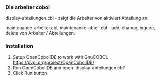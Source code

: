 ### Die arbeiter cobol
display-abteilungen.cbl - zeigt die Arbeiter von aktiviert Abteilung an.

maintenance-arbeiter.cbl, maintenance-abteil.cbl - add, change, inquire, delete von Arbeiter / Abteilungen.

### Installation
1) Setup OpenCobolIDE to work with GnuCOBOL https://pypi.org/project/OpenCobolIDE/
2) Run OpenCobolIDE and open 'display-abteilungen.cbl'
3) Click Run button
